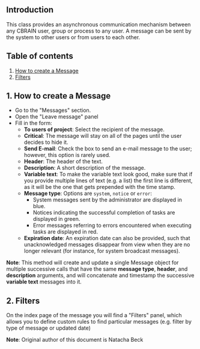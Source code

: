 
## Introduction

This class provides an asynchronous communication mechanism between any CBRAIN user, group or process to any user. A message can be sent by the system to other users or from users to each other.

## Table of contents

1. [How to create a Message](#how)
2. [Filters](#fil)

<a name="how"/>

## 1. How to create a Message

* Go to the "Messages" section.
* Open the "Leave message" panel
* Fill in the form:
  * **To users of project**: Select the recipient of the message.
  * **Critical**: The message will stay on all of the pages until the user decides to hide it.
  * **Send E-mail**: Check the box to send an e-mail message to the user; however, this option is rarely used.
  * **Header**: The header of the text.
  * **Description**: A short description of the message.
  * **Variable text**: To make the variable text look good, make sure that if you provide multiple lines of text (e.g. a list) the first line is different, as it will be the one that gets prepended with the time stamp.
  * **Message type**: Options are `system`, `notice` or `error`:
    * System messages sent by the administrator are displayed in blue.
    * Notices indicating the successful completion of tasks are displayed in green.
    * Error messages referring to errors encountered when executing tasks are displayed in red.
  * **Expiration date**:  An expiration date can also be provided, such that unacknowledged messages disappear from view when they are no longer relevant (for instance, for system broadcast messages).

**Note**: This method will create and update a single Message object
for multiple successive calls that have the same **message type**,
**header**, and **description** arguments, and will concatenate and
timestamp the successive **variable text** messages into it.


<a name="fil"/>

## 2. Filters

On the index page of the message you will find a "Filters" panel,
which allows you to define custom rules to find particular 
messages (e.g. filter by type of message or updated date)


**Note**: Original author of this document is Natacha Beck
